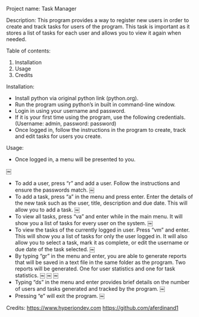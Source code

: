 Project name: Task Manager

Description: This program provides a way to register new users in order to create and track tasks for users of the program. This task is important as it stores a list of tasks for each user and allows you to view it again when needed.

Table of contents:
1) Installation
2) Usage
3) Credits

Installation: 
- Install python via original python link (python.org).
- Run the program using python’s in built in command-line window.
- Login in using your username and password. 
- If it is your first time using the program, use the following credentials. (Username: admin, password: password)
- Once logged in, follow the instructions in the program to create, track and edit tasks for users you create.

Usage:
- Once logged in, a menu will be presented to you.

￼
- To add a user, press “r” and add a user. Follow the instructions and ensure the passwords match.
￼
- To add a task, press “a” in the menu and press enter. Enter the details of the new task such as the user, title, description and due date. This will allow you to add a task.
￼
- To view all tasks, press “va” and enter while in the main menu. It will show you a list of tasks for every user on the system.
￼
- To view the tasks of the currently logged in user. Press “vm” and enter. This will show you a list of tasks for only the user logged in. It will also allow you to select a task, mark it as complete, or edit the username or due date of the task selected.
￼
- By typing “gr” in the menu and enter, you are able to generate reports that will be saved in a text file in the same folder as the program. Two reports will be generated. One for user statistics and one for task statistics.
￼
￼
￼
- Typing “ds” in the menu and enter provides brief details on the number of users and tasks generated and tracked by the program.
￼
- Pressing “e” will exit the program.
￼

Credits:
https://www.hyperiondev.com
https://github.com/aferdinand1
